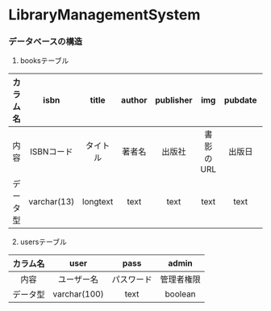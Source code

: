 # LibraryManagementSystem

### データベースの構造
1. booksテーブル

|カラム名|isbn|title|author|publisher|img|pubdate|description|user|regidate|
|:---:|:---:|:---:|:---:|:---:|:---:|:---:|:---:|:---:|:---:|
|内容|ISBNコード|タイトル|著者名|出版社|書影のURL|出版日|説明|登録者|登録日
|データ型|varchar(13)|longtext|text|text|text|text|longtext|text|text|

2. usersテーブル

|カラム名|user|pass|admin|
|:---:|:---:|:---:|:---:|
|内容|ユーザー名|パスワード|管理者権限|
|データ型|varchar(100)|text|boolean|